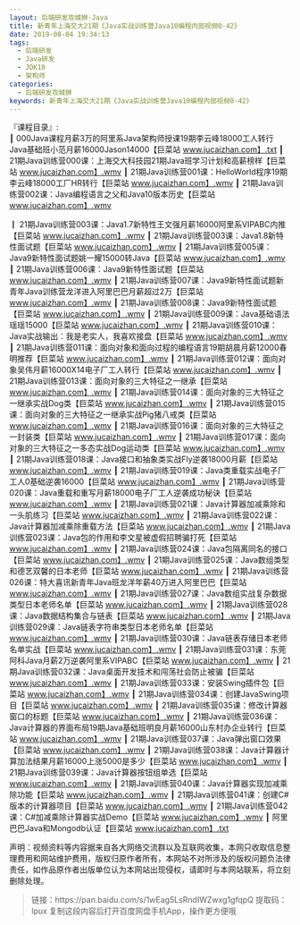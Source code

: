 ```yaml
---
layout: 后端研发攻城狮-Java
title: 新青年上海交大21期《Java实战训练营Java10编程内部视频0-42》
date: 2019-08-04 19:34:13
tags:
  - 后端研发
  - Java研发
  - JDK10
  - 架构师
categories:
  - 后端研发攻城狮
keywords: 新青年上海交大21期《Java实战训练营Java10编程内部视频0-42》
---
```

『课程目录』:  
┃  000Java课程月薪3万的阿里系Java架构师授课19期李云峰18000工人转行Java基础班小范月薪16000Jason14000【巨菜站 www.jucaizhan.com】.txt
┃  21期Java训练营000课：上海交大科技园21期Java班学习计划和高薪榜样【巨菜站 www.jucaizhan.com】.wmv
┃  21期Java训练营001课：HelloWorld程序19期李云峰18000工厂HR转行【巨菜站 www.jucaizhan.com】.wmv
┃  21期Java训练营002课：Java编程语言之父和Java10版本历史【巨菜站 www.jucaizhan.com】.wmv
<!-- more --> 
┃  21期Java训练营003课：Java1.7新特性王文强月薪16000阿里系VIPABC内推【巨菜站 www.jucaizhan.com】.wmv
┃  21期Java训练营003课：Java1.8新特性面试题【巨菜站 www.jucaizhan.com】.wmv
┃  21期Java训练营005课：Java9新特性面试题姚一耀15000转Java【巨菜站 www.jucaizhan.com】.wmv
┃  21期Java训练营006课：Java9新特性面试题【巨菜站 www.jucaizhan.com】.wmv
┃  21期Java训练营007课：Java9新特性面试题新青年Java训练营龙洋进入阿里巴巴月薪超过2万【巨菜站 www.jucaizhan.com】.wmv
┃  21期Java训练营008课：Java9新特性面试题【巨菜站 www.jucaizhan.com】.wmv
┃  21期Java训练营009课：Java基础语法瑶瑶15000【巨菜站 www.jucaizhan.com】.wmv
┃  21期Java训练营010课：Java实战输出：我是老实人，我喜欢接盘【巨菜站 www.jucaizhan.com】.wmv
┃  21期Java训练营011课：面向对象和面向过程的编程语言19期胡晨月薪12000春明推荐【巨菜站 www.jucaizhan.com】.wmv
┃  21期Java训练营012课：面向对象吴伟月薪16000X14电子厂工人转行【巨菜站 www.jucaizhan.com】.wmv
┃  21期Java训练营013课：面向对象的三大特征之一继承【巨菜站 www.jucaizhan.com】.wmv
┃  21期Java训练营014课：面向对象的三大特征之一继承实战Dog类【巨菜站 www.jucaizhan.com】.wmv
┃  21期Java训练营015课：面向对象的三大特征之一继承实战Pig猪八戒类【巨菜站 www.jucaizhan.com】.wmv
┃  21期Java训练营016课：面向对象的三大特征之一封装类【巨菜站 www.jucaizhan.com】.wmv
┃  21期Java训练营017课：面向对象的三大特征之一多态实战Dog运动类【巨菜站 www.jucaizhan.com】.wmv
┃  21期Java训练营018课：Java接口和抽象类实战Fly逆袭18000月薪【巨菜站 www.jucaizhan.com】.wmv
┃  21期Java训练营019课：Java类重载实战电子厂工人0基础逆袭16000【巨菜站 www.jucaizhan.com】.wmv
┃  21期Java训练营020课：Java重载和重写月薪18000电子厂工人逆袭成功秘诀【巨菜站 www.jucaizhan.com】.wmv
┃  21期Java训练营021课：Java计算器加减乘除和一头肌练习【巨菜站 www.jucaizhan.com】.wmv
┃  21期Java训练营022课：Java计算器加减乘除重载方法【巨菜站 www.jucaizhan.com】.wmv
┃  21期Java训练营023课：Java包的作用和李文星被虚假招聘骗打死【巨菜站 www.jucaizhan.com】.wmv
┃  21期Java训练营024课：Java包隔离同名的接口【巨菜站 www.jucaizhan.com】.wmv
┃  21期Java训练营025课：Java数组类型和德艺双馨的日本老师【巨菜站 www.jucaizhan.com】.wmv
┃  21期Java训练营026课：特大喜讯新青年Java班龙洋年薪40万进入阿里巴巴【巨菜站 www.jucaizhan.com】.wmv
┃  21期Java训练营027课：Java数组实战复杂数据类型日本老师名单【巨菜站 www.jucaizhan.com】.wmv
┃  21期Java训练营028课：Java数据结构集合与链表【巨菜站 www.jucaizhan.com】.wmv
┃  21期Java训练营029课：Java链表字符串类型日本老师名单【巨菜站 www.jucaizhan.com】.wmv
┃  21期Java训练营030课：Java链表存储日本老师名单实战【巨菜站 www.jucaizhan.com】.wmv
┃  21期Java训练营031课：东莞阿科Java月薪2万逆袭阿里系VIPABC【巨菜站 www.jucaizhan.com】.wmv
┃  21期Java训练营032课：Java桌面开发技术和闯荡社会防止被骗【巨菜站 www.jucaizhan.com】.wmv
┃  21期Java训练营033课：安装Swing插件包【巨菜站 www.jucaizhan.com】.wmv
┃  21期Java训练营034课：创建JavaSwing项目【巨菜站 www.jucaizhan.com】.wmv
┃  21期Java训练营035课：修改计算器窗口的标题【巨菜站 www.jucaizhan.com】.wmv
┃  21期Java训练营036课：Java计算器的界面布局19期Java基础班明良月薪16000山东村办企业转行【巨菜站 www.jucaizhan.com】.wmv
┃  21期Java训练营037课：Java弹出窗口效果【巨菜站 www.jucaizhan.com】.wmv
┃  21期Java训练营038课：Java计算器计算加法结果月薪16000上涨5000是多少【巨菜站 www.jucaizhan.com】.wmv
┃  21期Java训练营039课：Java计算器按钮组单选【巨菜站 www.jucaizhan.com】.wmv
┃  21期Java训练营040课：Java计算器实现加减乘除功能【巨菜站 www.jucaizhan.com】.wmv
┃  21期Java训练营041课：创建C#版本的计算器项目【巨菜站 www.jucaizhan.com】.wmv
┃  21期Java训练营042课：C#加减乘除计算器实战Demo【巨菜站 www.jucaizhan.com】.wmv
┃  阿里巴巴Java和Mongodb认证【巨菜站 www.jucaizhan.com】.txt
<div class="post-copyright">
    <div class="post-copyright__author">
      <span class="post-copyright-meta">声明：视频资料等内容据来自各大网络交流群以及互联网收集，本网只收取信息整理费用和网站维护费用，版权归原作者所有，本网站不对所涉及的版权问题负法律责任，如作品原作者出版单位认为本网站出现侵权，请即时与本网站联系，将立刻删除处理。 </span>
    </div>
</div>

<blockquote class="blockquote-center">
链接：https://pan.baidu.com/s/1wEag5LsRndIWZwxg1gfqpQ 
提取码：lpux 
复制这段内容后打开百度网盘手机App，操作更方便哦
</blockquote>

